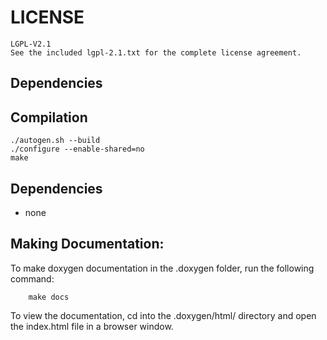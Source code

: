 # LICENSE

	LGPL-V2.1
	See the included lgpl-2.1.txt for the complete license agreement.

## Dependencies

## Compilation
    ./autogen.sh --build
    ./configure --enable-shared=no
    make

## Dependencies
* none

## Making Documentation:
To make doxygen documentation in the .doxygen folder, run the following command:

        make docs

To view the documentation, cd into the .doxygen/html/ directory and open the index.html file in a browser window.

